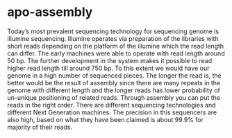 # apo-assembly

Today’s most prevalent sequencing technology for sequencing genome is illumine sequencing. Illumine operates via preparation of the libraries with short reads depending on the platform of the illumine which the read length can differ.
The early machines were able to operate with read length around 50 bp. The further development in the system makes it possible to read higher read length till around 750 bp.
To this extent we would have our genome in a high number of sequenced pieces.
The longer the read is, the better would be the result of assembly since there are many repeats in the genome with different length and the longer reads has lower probability of un-unique positioning of related reads.
Through assembly you can put the reads in the right order.
There are different sequencing technologies and different Next Generation machines.
The precision in this sequencers are also high, based on what they have been claimed is about 99.9% for majority of their reads.
